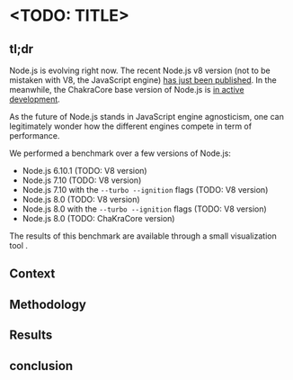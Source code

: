 # <TODO: TITLE>

## tl;dr

Node.js is evolving right now. The recent Node.js v8 version (not to be mistaken with V8, the JavaScript engine) 
[has just been published](<!--TODO: link-->). In the meanwhile, the ChakraCore base version of Node.js is 
[in active development](https://github.com/nodejs/node-chakracore).
 
As the future of Node.js stands in JavaScript engine agnosticism, one can legitimately wonder how the different engines 
compete in term of performance.

<!--TODO: links-->
We performed a benchmark over a few versions of Node.js:
* Node.js 6.10.1 (TODO: V8 version)
* Node.js 7.10 (TODO: V8 version)
* Node.js 7.10 with the `--turbo --ignition` flags (TODO: V8 version)
* Node.js 8.0 (TODO: V8 version)
* Node.js 8.0 with the `--turbo --ignition` flags (TODO: V8 version)
* Node.js 8.0 (TODO: ChaKraCore version)

The results of this benchmark are available through a small visualization tool <!--TODO: link-->.

## Context

## Methodology

## Results

## conclusion
